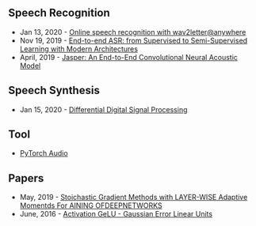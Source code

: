 ## Speech Recognition
- Jan 13, 2020 - [Online speech recognition with wav2letter@anywhere](https://ai.facebook.com/blog/online-speech-recognition-with-wav2letteranywhere/)
- Nov 19, 2019 - [End-to-end ASR: from Supervised to Semi-Supervised Learning with Modern Architectures](https://arxiv.org/abs/1911.08460)
- April, 2019 - [Jasper: An End-to-End Convolutional Neural Acoustic Model](https://arxiv.org/abs/1904.03288)

## Speech Synthesis
- Jan 15, 2020 - [Differential Digital Signal Processing](https://magenta.tensorflow.org/ddsp)

## Tool
- [PyTorch Audio](https://github.com/pytorch/audio)

## Papers
- May, 2019 - [Stoichastic Gradient Methods with LAYER-WISE Adaptive Momentds  For AINING  OFDEEPNETWORKS](https://arxiv.org/pdf/1905.11286.pdf)
- June, 2016 - [Activation GeLU - Gaussian Error Linear Units](https://arxiv.org/pdf/1606.08415.pdf)
